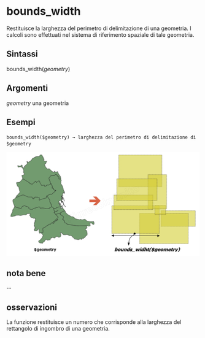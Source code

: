 # bounds_width

Restituisce la larghezza del perimetro di delimitazione di una geometria. I calcoli sono effettuati nel sistema di riferimento spaziale di tale geometria.

## Sintassi

bounds_width(*geometry*)

## Argomenti

*geometry* una geometria

## Esempi

`bounds_width($geometry) → larghezza del perimetro di delimitazione di $geometry`

![](/img/geometria/bounds/bounds_width1.png)

## nota bene

--

## osservazioni

La funzione restituisce un numero che corrisponde alla larghezza del rettangolo di ingombro di una geometria.
